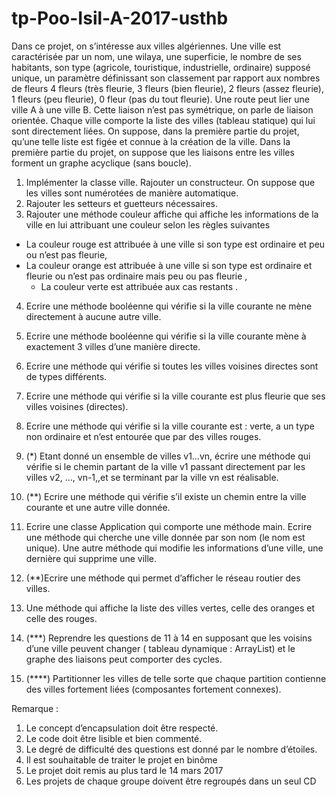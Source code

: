 # tp-Poo-Isil-A-2017-usthb
Dans ce projet, on s’intéresse aux villes algériennes. Une ville est caractérisée par un nom, une wilaya, une superficie, le nombre de ses habitants, son type (agricole, touristique, industrielle, ordinaire) supposé unique, un paramètre définissant son classement par rapport aux nombres de fleurs 4 fleurs (très fleurie, 3 fleurs (bien fleurie), 2 fleurs (assez fleurie), 1 fleurs (peu fleurie), 0 fleur (pas du tout fleurie).
Une route peut lier une ville A à une ville B. Cette liaison n’est pas symétrique, on parle de liaison orientée. Chaque ville comporte la liste des villes (tableau statique) qui lui sont directement liées.  On suppose, dans la première partie du projet, qu’une telle liste est figée et connue à la création de la ville. Dans la première partie du projet, on suppose que les liaisons entre les villes forment un graphe acyclique (sans boucle). 
1. Implémenter la classe ville. Rajouter  un constructeur.  On suppose que les villes sont numérotées de manière automatique. 
2. Rajouter les setteurs et guetteurs nécessaires.
3. Rajouter  une méthode  couleur affiche  qui affiche les informations de la ville en lui attribuant une couleur selon les règles suivantes 
- La couleur rouge est attribuée à une ville si son  type est ordinaire et  peu ou n’est pas fleurie,
- La couleur orange est attribuée à une ville si son type est ordinaire et fleurie ou  n’est pas ordinaire  mais  peu ou pas fleurie ,
     - La couleur verte  est attribuée aux cas restants .
4. Ecrire une méthode booléenne qui vérifie si la  ville courante ne mène directement à aucune autre ville. 
5. Ecrire une méthode booléenne qui vérifie si   la  ville courante mène à exactement 3 villes d’une manière directe.
6.  Ecrire une méthode qui vérifie  si toutes les villes voisines directes sont de types différents. 
7.   Ecrire une méthode qui vérifie  si la ville courante est plus fleurie que ses villes voisines (directes). 

8.  Ecrire une méthode qui vérifie  si la  ville courante est :   verte, a un type non ordinaire et  n’est entourée que par des villes rouges. 
9. (*)  Etant donné un  ensemble de villes v1…vn,  écrire une méthode  qui vérifie si le chemin partant de la ville v1 passant directement  par les villes v2, …, vn-1,,et se terminant par la ville   vn     est réalisable.  
10.  (**) Ecrire une méthode qui vérifie  s’il existe un chemin entre  la  ville courante  et une autre ville donnée. 
11. Ecrire une classe Application qui comporte une méthode main. Ecrire une  méthode qui cherche une ville donnée par son nom (le nom est unique). Une autre méthode qui modifie les informations d’une ville, une dernière qui supprime une ville. 
12. (**)Ecrire une méthode qui permet d’afficher le réseau routier des villes. 
13.  Une méthode qui affiche la liste  des villes vertes, celle des oranges et celle des rouges. 
14. (***) Reprendre les questions de 11 à 14 en supposant que les voisins d’une ville peuvent  changer ( tableau dynamique : ArrayList) et le graphe des liaisons peut comporter des cycles. 
15. (****) Partitionner  les villes de telle sorte que chaque partition  contienne des villes fortement liées (composantes fortement connexes).  
 

Remarque :
1. Le concept d’encapsulation doit être respecté.
2. Le code doit être lisible et bien commenté.
3. Le degré de difficulté des questions est donné par le nombre d’étoiles.
4. Il est souhaitable de traiter le projet en binôme 
5. Le projet doit remis au plus tard le 14 mars 2017
6. Les projets de chaque groupe doivent être regroupés dans un seul CD 
